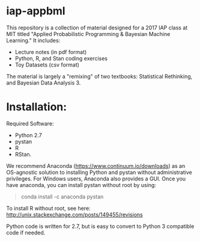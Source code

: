 # iap-appbml

This repository is a collection of material designed for a 2017 IAP class at MIT titled "Applied Probabilistic Programming & Bayesian Machine Learning." It includes:

- Lecture notes (in pdf format)
- Python, R, and Stan coding exercises
- Toy Datasets (csv format)

The material is largely a "remixing" of two textbooks: Statistical Rethinking, and Bayesian Data Analysis 3.

# Installation:
Required Software: 
- Python 2.7
- pystan
- R
- RStan.

We recommend Anaconda (https://www.continuum.io/downloads) as an OS-agnostic solution to installing Python and pystan without administrative privileges. For Windows users, Anaconda also provides a GUI. Once you have anaconda, you can install pystan without root by using:
> conda install -c anaconda pystan

To install R without root, see here: http://unix.stackexchange.com/posts/149455/revisions



Python code is written for 2.7, but is easy to convert to Python 3 compatible code if needed.
